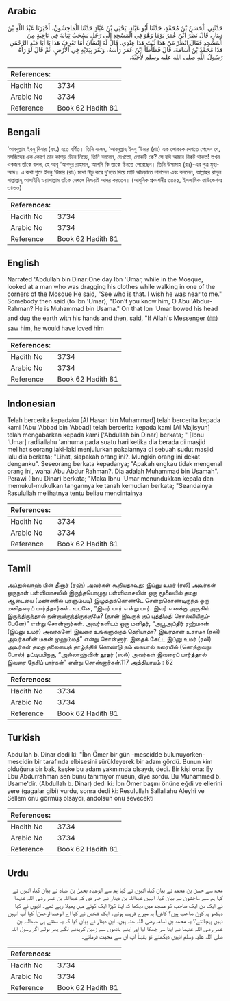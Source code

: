## Arabic


<div dir="rtl" lang="ar" style={{fontSize:'larger',backgroundColor:'#f8f9fa',padding:20}}>
حَدَّثَنِي الْحَسَنُ بْنُ مُحَمَّدٍ، حَدَّثَنَا أَبُو عَبَّادٍ، يَحْيَى بْنُ عَبَّادٍ حَدَّثَنَا الْمَاجِشُونُ، أَخْبَرَنَا عَبْدُ اللَّهِ بْنُ دِينَارٍ، قَالَ نَظَرَ ابْنُ عُمَرَ يَوْمًا وَهْوَ فِي الْمَسْجِدِ إِلَى رَجُلٍ يَسْحَبُ ثِيَابَهُ فِي نَاحِيَةٍ مِنَ الْمَسْجِدِ فَقَالَ انْظُرْ مَنْ هَذَا لَيْتَ هَذَا عِنْدِي‏.‏ قَالَ لَهُ إِنْسَانٌ أَمَا تَعْرِفُ هَذَا يَا أَبَا عَبْدِ الرَّحْمَنِ هَذَا مُحَمَّدُ بْنُ أُسَامَةَ، قَالَ فَطَأْطَأَ ابْنُ عُمَرَ رَأْسَهُ، وَنَقَرَ بِيَدَيْهِ فِي الأَرْضِ، ثُمَّ قَالَ لَوْ رَآهُ رَسُولُ اللَّهِ صلى الله عليه وسلم لأَحَبَّهُ‏.‏
</div>
<div style={{backgroundColor:'#f8f9fa',padding:20, marginBottom: 10}}><table> <thead> <tr> <th>References:</th> <th></th> </tr> </thead> <tbody><tr><td>Hadith No</td><td>3734</td></tr><tr><td>Arabic No</td><td>3734</td></tr><tr><td>Reference</td><td>Book 62 Hadith 81</td></tr></tbody></table></div>

## Bengali


<div dir="ltr" lang="bn" style={{fontSize:'larger',backgroundColor:'#f8f9fa',padding:20}}>
‘আবদুল্লাহ ইবনু দিনার (রহ.) হতে বর্ণিত। তিনি বলেন, ‘আবদুল্লাহ ইবনু ‘উমার (রাঃ) এক লোককে দেখতে পেলেন যে, মসজিদের এক কোণে তার কাপড় টেনে নিচ্ছে, তিনি বললেন, দেখতো, লোকটি কে? সে যদি আমার নিকট থাকত! তখন একজন তাঁকে বলল, হে আবূ ‘আবদুর রাহমান, আপনি কি তাকে চিনতে পেরেছেন। তিনি উসামাহ (রাঃ)-এর পুত্র মুহাম্মাদ। এ কথা শুনে ইবনু ‘উমার (রাঃ) মাথা নীচু করে দু’হাত দিয়ে মাটি আঁচড়াতে লাগলেন এবং বললেন, আল্লাহর রাসূল সাল্লাল্লাহু আলাইহি ওয়াসাল্লাম তাঁকে দেখলে নিশ্চয়ই আদর করতেন। (আধুনিক প্রকাশনীঃ ৩৪৫৫, ইসলামিক ফাউন্ডেশনঃ ৩৪৬৩)
</div>
<div style={{backgroundColor:'#f8f9fa',padding:20, marginBottom: 10}}><table> <thead> <tr> <th>References:</th> <th></th> </tr> </thead> <tbody><tr><td>Hadith No</td><td>3734</td></tr><tr><td>Arabic No</td><td>3734</td></tr><tr><td>Reference</td><td>Book 62 Hadith 81</td></tr></tbody></table></div>

## English


<div dir="ltr" lang="en" style={{fontSize:'larger',backgroundColor:'#f8f9fa',padding:20}}>
Narrated 'Abdullah bin Dinar:One day Ibn 'Umar, while in the Mosque, looked at a man who was dragging his clothes while walking in one of the corners of the Mosque He said, "See who is that. I wish he was near to me." Somebody then said (to Ibn 'Umar), "Don't you know him, O Abu 'Abdur-Rahman? He is Muhammad bin Usama." On that Ibn 'Umar bowed his head and dug the earth with his hands and then, said, "If Allah's Messenger (ﷺ) saw him, he would have loved him
</div>
<div style={{backgroundColor:'#f8f9fa',padding:20, marginBottom: 10}}><table> <thead> <tr> <th>References:</th> <th></th> </tr> </thead> <tbody><tr><td>Hadith No</td><td>3734</td></tr><tr><td>Arabic No</td><td>3734</td></tr><tr><td>Reference</td><td>Book 62 Hadith 81</td></tr></tbody></table></div>

## Indonesian


<div dir="ltr" lang="id" style={{fontSize:'larger',backgroundColor:'#f8f9fa',padding:20}}>
Telah bercerita kepadaku [Al Hasan bin Muhammad] telah bercerita kepada kami [Abu 'Abbad bin 'Abbad] telah bercerita kepada kami [Al Majisyun] telah mengabarkan kepada kami ['Abdullah bin Dinar] berkata; " [Ibnu 'Umar] radliallahu 'anhuma pada suatu hari ketika dia berada di masjid melihat seorang laki-laki menjulurkan pakaiannya di sebuah sudut masjid lalu dia berkata; "Lihat, siapakah orang ini?. Mungkin orang ini dekat denganku". Seseorang berkata kepadanya; "Apakah engkau tidak mengenal orang ini, wahai Abu Abdur Rahman?. Dia adalah Muhammad bin Usamah". Perawi (Ibnu Dinar) berkata; "Maka Ibnu 'Umar menundukkan kepala dan memukul-mukulkan tangannya ke tanah kemudian berkata; "Seandainya Rasulullah melihatnya tentu beliau mencintainya
</div>
<div style={{backgroundColor:'#f8f9fa',padding:20, marginBottom: 10}}><table> <thead> <tr> <th>References:</th> <th></th> </tr> </thead> <tbody><tr><td>Hadith No</td><td>3734</td></tr><tr><td>Arabic No</td><td>3734</td></tr><tr><td>Reference</td><td>Book 62 Hadith 81</td></tr></tbody></table></div>

## Tamil


<div dir="ltr" lang="ta" style={{fontSize:'larger',backgroundColor:'#f8f9fa',padding:20}}>
அப்துல்லாஹ் பின் தீனார் (ரஹ்) அவர்கள் கூறியதாவது: இப்னு உமர் (ரலி) அவர்கள் ஒருநாள் பள்ளிவாசலில் இருந்தபொழுது பள்ளிவாசலின் ஒரு மூலையில் தமது ஆடையை (மண்ணில் புரளும்படி) இழுத்துக்கொண்டே சென்றுகொண்டிருந்த ஒரு மனிதரைப் பார்த்தார்கள். உடனே, “இவர் யார் என்று பார். இவர் எனக்கு அருகில் இருந்திருந்தால் நன்றாயிருந்திருக்குமே? (நான் இவருக் குப் புத்திமதி சொல்லியிருப்பேனே)” என்று சொன்னார்கள். அவர்களிடம் ஒரு மனிதர், “அபூஅப்திர் ரஹ்மான் (இப்னு உமர்) அவர்களே! இவரை உங்களுக்குத் தெரியாதா? இவர்தான் உசாமா (ரலி) அவர்களின் மகன் முஹம்மத்” என்று சொன்னார். இதைக் கேட்ட இப்னு உமர் (ரலி) அவர்கள் தமது தலையைத் தாழ்த்திக் கொண்டு தம் கையால் தரையில் (கொத்துவது போல்) தட்டியபிறகு, “அல்லாஹ்வின் தூதர் (ஸல்) அவர்கள் இவரைப் பார்த்தால் இவரை நேசிப் பார்கள்” என்று சொன்னார்கள்.117 அத்தியாயம் : 62
</div>
<div style={{backgroundColor:'#f8f9fa',padding:20, marginBottom: 10}}><table> <thead> <tr> <th>References:</th> <th></th> </tr> </thead> <tbody><tr><td>Hadith No</td><td>3734</td></tr><tr><td>Arabic No</td><td>3734</td></tr><tr><td>Reference</td><td>Book 62 Hadith 81</td></tr></tbody></table></div>

## Turkish


<div dir="ltr" lang="tr" style={{fontSize:'larger',backgroundColor:'#f8f9fa',padding:20}}>
Abdullah b. Dinar dedi ki: "İbn Ömer bir gün -mescidde bulunuyorken- mescidin bir tarafında elbisesini sürükleyerek bir adam gördü. Bunun kim olduğuna bir bak, keşke bu adam yakınımda olsaydı, dedi. Bir kişi ona: Ey Ebu Abdurrahman sen bunu tanımıyor musun, diye sordu. Bu Muhammed b. Usame'dir. (Abdullah b. Dinar) dedi ki: İbn Ömer başını önüne eğdi ve ellerini yere (gagalar gibi) vurdu, sonra dedi ki: Resulullah Sallallahu Aleyhi ve Sellem onu görmüş olsaydı, andolsun onu sevecekti
</div>
<div style={{backgroundColor:'#f8f9fa',padding:20, marginBottom: 10}}><table> <thead> <tr> <th>References:</th> <th></th> </tr> </thead> <tbody><tr><td>Hadith No</td><td>3734</td></tr><tr><td>Arabic No</td><td>3734</td></tr><tr><td>Reference</td><td>Book 62 Hadith 81</td></tr></tbody></table></div>

## Urdu


<div dir="rtl" lang="ur" style={{fontSize:'larger',backgroundColor:'#f8f9fa',padding:20}}>
مجھ سے حسن بن محمد نے بیان کیا، انہوں نے کہا ہم سے ابوعباد یحییٰ بن عباد نے بیان کیا، انہوں نے کہا ہم سے ماجشون نے بیان کیا، انہیں عبداللہ بن دینار نے خبر دی کہ عبداللہ بن عمر رضی اللہ عنہما نے ایک دن ایک صاحب کو مسجد میں دیکھا کہ اپنا کپڑا ایک کونے میں پھیلا رہے تھے۔ انہوں نے کہا دیکھو یہ کون صاحب ہیں؟ کاش! یہ میرے قریب ہوتے۔ ایک شخص نے کہا اے ابوعبدالرحمٰن! کیا آپ انہیں نہیں پہچانتے؟ یہ محمد بن اسامہ رضی اللہ عنہ ہیں۔ ابن دینار نے بیان کیا کہ یہ سنتے ہی عبداللہ بن عمر رضی اللہ عنہما نے اپنا سر جھکا لیا اور اپنے ہاتھوں سے زمین کریدنے لگے پھر بولے اگر رسول اللہ صلی اللہ علیہ وسلم انہیں دیکھتے تو یقیناً آپ ان سے محبت فرماتے۔
</div>
<div style={{backgroundColor:'#f8f9fa',padding:20, marginBottom: 10}}><table> <thead> <tr> <th>References:</th> <th></th> </tr> </thead> <tbody><tr><td>Hadith No</td><td>3734</td></tr><tr><td>Arabic No</td><td>3734</td></tr><tr><td>Reference</td><td>Book 62 Hadith 81</td></tr></tbody></table></div>